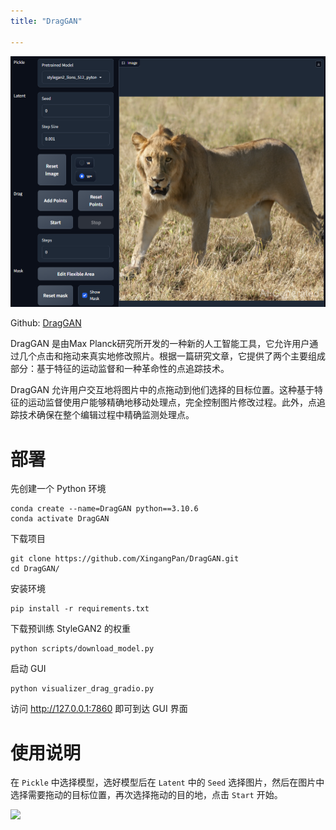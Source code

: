 ```yaml
---
title: "DragGAN"

---
```


![](https://github.com/danielchan-25/Mind-Palace/blob/main/1.%20Application/99.%20img/DragGAN-1.png)

Github: [DragGAN](https://github.com/XingangPan/DragGAN)

DragGAN 是由Max Planck研究所开发的一种新的人工智能工具，它允许用户通过几个点击和拖动来真实地修改照片。根据一篇研究文章，它提供了两个主要组成部分：基于特征的运动监督和一种革命性的点追踪技术。

DragGAN 允许用户交互地将图片中的点拖动到他们选择的目标位置。这种基于特征的运动监督使用户能够精确地移动处理点，完全控制图片修改过程。此外，点追踪技术确保在整个编辑过程中精确监测处理点。

# 部署

先创建一个 Python 环境

```shell
conda create --name=DragGAN python==3.10.6
conda activate DragGAN
```

下载项目

```shell
git clone https://github.com/XingangPan/DragGAN.git
cd DragGAN/
```

安装环境

```shell
pip install -r requirements.txt
```

下载预训练 StyleGAN2 的权重

```shell
python scripts/download_model.py
```

启动 GUI

```shell
python visualizer_drag_gradio.py
```

访问 http://127.0.0.1:7860 即可到达 GUI 界面

# 使用说明

在 `Pickle` 中选择模型，选好模型后在 `Latent` 中的 `Seed` 选择图片，然后在图片中选择需要拖动的目标位置，再次选择拖动的目的地，点击 `Start` 开始。

![](https://github.com/danielchan-25/Mind-Palace/blob/main/1.%20Application/99.%20img/DragGAN-2.gif)
